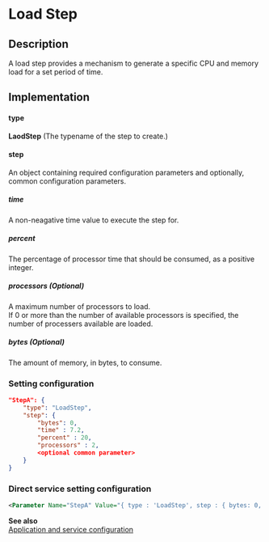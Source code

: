 # Load Step

## Description
A load step provides a mechanism to generate a specific CPU and memory load for a set period of time.

## Implementation
#### type
__LaodStep__ (The typename of the step to create.)

#### step
An object containing required configuration parameters and optionally, common configuration parameters.

##### time
A non-neagative time value to execute the step for. 

##### percent
The percentage of processor time that should be consumed, as a positive integer.

##### processors (Optional)
A maximum number of processors to load.<br/>
If 0 or more than the number of available processors is specified, the number of processers available are loaded.

##### bytes (Optional)
The amount of memory, in bytes, to consume.

### Setting configuration
```json
"StepA": { 
    "type": "LoadStep",
    "step": {
        "bytes": 0,
        "time" : 7.2,
        "percent" : 20,
        "processors" : 2,
        <optional common parameter>
    }
}
```

### Direct service setting configuration
```xml
<Parameter Name="StepA" Value="{ type : 'LoadStep', step : { bytes: 0, time: 7.2, percent: 20, processors: 2, <optional common parameters> } }" />
```

__See also__<br/>
[Application and service configuration](./Step.md)